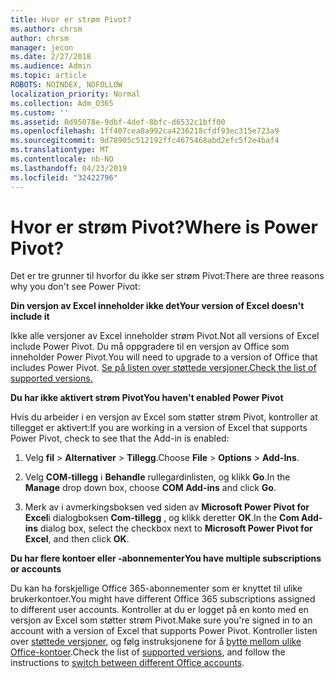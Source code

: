 ```yaml
---
title: Hvor er strøm Pivot?
ms.author: chrsm
author: chrsm
manager: jecon
ms.date: 2/27/2018
ms.audience: Admin
ms.topic: article
ROBOTS: NOINDEX, NOFOLLOW
localization_priority: Normal
ms.collection: Adm_O365
ms.custom: ''
ms.assetid: 0d95078e-9dbf-4def-8bfc-d6532c1bff00
ms.openlocfilehash: 1ff407cea0a992ca4236218cfdf93ec315e723a9
ms.sourcegitcommit: 9d78905c512192ffc4675468abd2efc5f2e4baf4
ms.translationtype: MT
ms.contentlocale: nb-NO
ms.lasthandoff: 04/23/2019
ms.locfileid: "32422796"
---
```

# <a name="where-is-power-pivot"></a><span data-ttu-id="a2376-102">Hvor er strøm Pivot?</span><span class="sxs-lookup"><span data-stu-id="a2376-102">Where is Power Pivot?</span></span>

<span data-ttu-id="a2376-103">Det er tre grunner til hvorfor du ikke ser strøm Pivot:</span><span class="sxs-lookup"><span data-stu-id="a2376-103">There are three reasons why you don't see Power Pivot:</span></span>
  
 <span data-ttu-id="a2376-104">**Din versjon av Excel inneholder ikke det**</span><span class="sxs-lookup"><span data-stu-id="a2376-104">**Your version of Excel doesn't include it**</span></span>
  
<span data-ttu-id="a2376-105">Ikke alle versjoner av Excel inneholder strøm Pivot.</span><span class="sxs-lookup"><span data-stu-id="a2376-105">Not all versions of Excel include Power Pivot.</span></span> <span data-ttu-id="a2376-106">Du må oppgradere til en versjon av Office som inneholder Power Pivot.</span><span class="sxs-lookup"><span data-stu-id="a2376-106">You will need to upgrade to a version of Office that includes Power Pivot.</span></span> [<span data-ttu-id="a2376-107">Se på listen over støttede versjoner.</span><span class="sxs-lookup"><span data-stu-id="a2376-107">Check the list of supported versions.</span></span>](https://support.office.com/article/aa64e217-4b6e-410b-8337-20b87e1c2a4b.aspx)
  
 <span data-ttu-id="a2376-108">**Du har ikke aktivert strøm Pivot**</span><span class="sxs-lookup"><span data-stu-id="a2376-108">**You haven't enabled Power Pivot**</span></span>
  
<span data-ttu-id="a2376-109">Hvis du arbeider i en versjon av Excel som støtter strøm Pivot, kontroller at tillegget er aktivert:</span><span class="sxs-lookup"><span data-stu-id="a2376-109">If you are working in a version of Excel that supports Power Pivot, check to see that the Add-in is enabled:</span></span>
  
1. <span data-ttu-id="a2376-110">Velg **fil** \> **Alternativer** \> **Tillegg**.</span><span class="sxs-lookup"><span data-stu-id="a2376-110">Choose **File** \> **Options** \> **Add-Ins**.</span></span>
    
2. <span data-ttu-id="a2376-111">Velg **COM-tillegg** i **Behandle** rullegardinlisten, og klikk **Go**.</span><span class="sxs-lookup"><span data-stu-id="a2376-111">In the **Manage** drop down box, choose **COM Add-ins** and click **Go**.</span></span>
    
3. <span data-ttu-id="a2376-112">Merk av i avmerkingsboksen ved siden av **Microsoft Power Pivot for Excel**i dialogboksen **Com-tillegg** , og klikk deretter **OK**.</span><span class="sxs-lookup"><span data-stu-id="a2376-112">In the **Com Add-ins** dialog box, select the checkbox next to **Microsoft Power Pivot for Excel**, and then click **OK**.</span></span> 
    
 <span data-ttu-id="a2376-113">**Du har flere kontoer eller -abonnementer**</span><span class="sxs-lookup"><span data-stu-id="a2376-113">**You have multiple subscriptions or accounts**</span></span>
  
<span data-ttu-id="a2376-114">Du kan ha forskjellige Office 365-abonnementer som er knyttet til ulike brukerkontoer.</span><span class="sxs-lookup"><span data-stu-id="a2376-114">You might have different Office 365 subscriptions assigned to different user accounts.</span></span> <span data-ttu-id="a2376-115">Kontroller at du er logget på en konto med en versjon av Excel som støtter strøm Pivot.</span><span class="sxs-lookup"><span data-stu-id="a2376-115">Make sure you're signed in to an account with a version of Excel that supports Power Pivot.</span></span> <span data-ttu-id="a2376-116">Kontroller listen over [støttede versjoner](https://support.office.com/article/aa64e217-4b6e-410b-8337-20b87e1c2a4b.aspx), og følg instruksjonene for å [bytte mellom ulike Office-kontoer](https://support.office.com/article/b9582171-fd1f-4284-9846-bdd72bb28426.aspx#BKMK_WebSwitchAccounts).</span><span class="sxs-lookup"><span data-stu-id="a2376-116">Check the list of [supported versions](https://support.office.com/article/aa64e217-4b6e-410b-8337-20b87e1c2a4b.aspx), and follow the instructions to [switch between different Office accounts](https://support.office.com/article/b9582171-fd1f-4284-9846-bdd72bb28426.aspx#BKMK_WebSwitchAccounts).</span></span>
  

